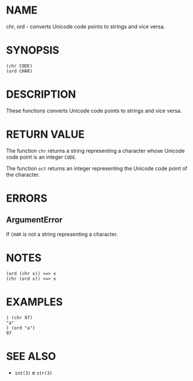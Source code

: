 # NAME
chr, ord - converts Unicode code points to strings and vice versa.

# SYNOPSIS

    (chr CODE)
    (ord CHAR)

# DESCRIPTION
These functions converts Unicode code points to strings and vice versa.

# RETURN VALUE
The function `chr` returns a string representing a character whose Unicode code point is an integer `CODE`.

The function `oct` returns an integer representing the Unicode code point of the character.

# ERRORS
## ArgumentError
If `CHAR` is not a string representing a character.

# NOTES

    (ord (chr x)) <=> x
    (chr (ord x)) <=> x

# EXAMPLES

    ) (chr 97)
    "a"
    ) (ord "a")
    97

# SEE ALSO
- `int(3)`
e `str(3)`
